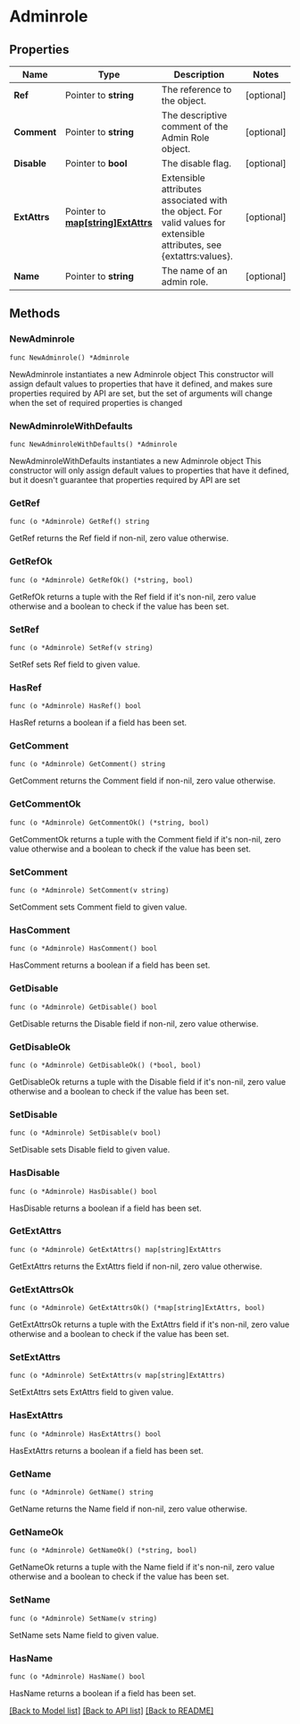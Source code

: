 # Adminrole

## Properties

Name | Type | Description | Notes
------------ | ------------- | ------------- | -------------
**Ref** | Pointer to **string** | The reference to the object. | [optional] 
**Comment** | Pointer to **string** | The descriptive comment of the Admin Role object. | [optional] 
**Disable** | Pointer to **bool** | The disable flag. | [optional] 
**ExtAttrs** | Pointer to [**map[string]ExtAttrs**](ExtAttrs.md) | Extensible attributes associated with the object. For valid values for extensible attributes, see {extattrs:values}. | [optional] 
**Name** | Pointer to **string** | The name of an admin role. | [optional] 

## Methods

### NewAdminrole

`func NewAdminrole() *Adminrole`

NewAdminrole instantiates a new Adminrole object
This constructor will assign default values to properties that have it defined,
and makes sure properties required by API are set, but the set of arguments
will change when the set of required properties is changed

### NewAdminroleWithDefaults

`func NewAdminroleWithDefaults() *Adminrole`

NewAdminroleWithDefaults instantiates a new Adminrole object
This constructor will only assign default values to properties that have it defined,
but it doesn't guarantee that properties required by API are set

### GetRef

`func (o *Adminrole) GetRef() string`

GetRef returns the Ref field if non-nil, zero value otherwise.

### GetRefOk

`func (o *Adminrole) GetRefOk() (*string, bool)`

GetRefOk returns a tuple with the Ref field if it's non-nil, zero value otherwise
and a boolean to check if the value has been set.

### SetRef

`func (o *Adminrole) SetRef(v string)`

SetRef sets Ref field to given value.

### HasRef

`func (o *Adminrole) HasRef() bool`

HasRef returns a boolean if a field has been set.

### GetComment

`func (o *Adminrole) GetComment() string`

GetComment returns the Comment field if non-nil, zero value otherwise.

### GetCommentOk

`func (o *Adminrole) GetCommentOk() (*string, bool)`

GetCommentOk returns a tuple with the Comment field if it's non-nil, zero value otherwise
and a boolean to check if the value has been set.

### SetComment

`func (o *Adminrole) SetComment(v string)`

SetComment sets Comment field to given value.

### HasComment

`func (o *Adminrole) HasComment() bool`

HasComment returns a boolean if a field has been set.

### GetDisable

`func (o *Adminrole) GetDisable() bool`

GetDisable returns the Disable field if non-nil, zero value otherwise.

### GetDisableOk

`func (o *Adminrole) GetDisableOk() (*bool, bool)`

GetDisableOk returns a tuple with the Disable field if it's non-nil, zero value otherwise
and a boolean to check if the value has been set.

### SetDisable

`func (o *Adminrole) SetDisable(v bool)`

SetDisable sets Disable field to given value.

### HasDisable

`func (o *Adminrole) HasDisable() bool`

HasDisable returns a boolean if a field has been set.

### GetExtAttrs

`func (o *Adminrole) GetExtAttrs() map[string]ExtAttrs`

GetExtAttrs returns the ExtAttrs field if non-nil, zero value otherwise.

### GetExtAttrsOk

`func (o *Adminrole) GetExtAttrsOk() (*map[string]ExtAttrs, bool)`

GetExtAttrsOk returns a tuple with the ExtAttrs field if it's non-nil, zero value otherwise
and a boolean to check if the value has been set.

### SetExtAttrs

`func (o *Adminrole) SetExtAttrs(v map[string]ExtAttrs)`

SetExtAttrs sets ExtAttrs field to given value.

### HasExtAttrs

`func (o *Adminrole) HasExtAttrs() bool`

HasExtAttrs returns a boolean if a field has been set.

### GetName

`func (o *Adminrole) GetName() string`

GetName returns the Name field if non-nil, zero value otherwise.

### GetNameOk

`func (o *Adminrole) GetNameOk() (*string, bool)`

GetNameOk returns a tuple with the Name field if it's non-nil, zero value otherwise
and a boolean to check if the value has been set.

### SetName

`func (o *Adminrole) SetName(v string)`

SetName sets Name field to given value.

### HasName

`func (o *Adminrole) HasName() bool`

HasName returns a boolean if a field has been set.


[[Back to Model list]](../README.md#documentation-for-models) [[Back to API list]](../README.md#documentation-for-api-endpoints) [[Back to README]](../README.md)


